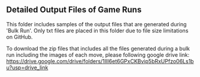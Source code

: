 ## Detailed Output Files of Game Runs
This folder includes samples of the output files that are generated during 'Bulk Run'. Only txt files are placed in this folder due to file size limitations on GitHub.

To download the zip files that includes all the files generated during a bulk run including the images of each move, please following google drive link: https://drive.google.com/drive/folders/1III6et6GPxCKBvip5bRxUPfzo06Ls1bu?usp=drive_link

